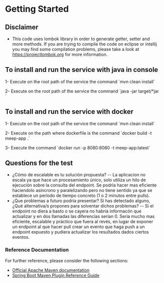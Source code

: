 # Getting Started

## Disclaimer
 - This code uses lombok library in order to generate getter, setter and more methods. If you are trying to compile the code on eclipse or intellij you may find some compilation problems, please take a look at https://projectlombok.org for more information.
 
## To install and run the service with java in console

 1- Execute on the root path of the service the command ´mvn clean install´
 
 2- Execute on the root path of the service the command ´java -jar target/*jar´ 
 
## To install and run the service with docker

 1- Execute on the root path of the service the command ´mvn clean install´
 
 2- Execute on the path where dockerfile is the command ´docker build -t meep-app .´
 
 3- Execute the command ´docker run -p 8080:8080 -t meep-app:latest´
 
## Questions for the test

 - ¿Cómo de escalable es tu solución propuesta? 
  -- La aplicacion no escala ya que hace un procesamiento único, solo utiliza un hilo de ejecución sobre la consulta del endpoint. Se podría hacer mas eficiente haciendolo asincrono y paralelizando pero no tiene sentido ya que se establece un período de tiempo concreto (1 o 2 minutos entre pulls).
 - ¿Que problemas a futuro podría presentar? Si has detectado alguno, ¿Qué alternativa/s propones para solventar dichos problemas?
  -- Si el endpoint no diera a basto o se cayera no habría informacón que actualizar y en dos llamadas las diferencias serían 0. Sería mucho mas eficiente, escalable y práctico que fuera al revés, en lugar de exponer un endpoint al que hacer pull crear un evento que haga push a un endpoint expuesto y pudiera actualizar los resultados dados ciertos eventos.
 

### Reference Documentation
For further reference, please consider the following sections:

* [Official Apache Maven documentation](https://maven.apache.org/guides/index.html)
* [Spring Boot Maven Plugin Reference Guide](https://docs.spring.io/spring-boot/docs/2.2.4.RELEASE/maven-plugin/)

